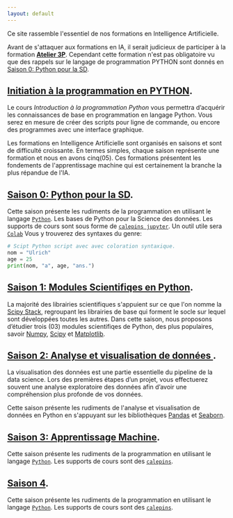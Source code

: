 ```yaml
---
layout: default
---
```




Ce site rassemble l'essentiel de nos formations en Intelligence Artificielle. 

Avant de s'attaquer aux formations en IA, il serait judicieux de participer à la formation [**Atelier 3P**](https://ai-technipreneurs.github.io/site-officiel-atelier-3-P/).
Cependant cette formation n'est pas obligatoire vu que des rappels sur le langage de programmation PYTHON sont donnés en [Saison 0: Python pour la SD](./saison-0.html).

## [Initiation à la programmation en PYTHON](./programmation-en-python.html).
Le cours _Introduction à la programmation Python_ vous permettra d’acquérir les connaissances de base en programmation en langage Python. Vous serez en mesure de créer des scripts pour ligne de commande, ou encore des programmes avec une interface graphique.


Les formations en Intelligence Artificielle sont organisés en saisons et sont de difficulté croissante. En termes simples, chaque saison représente une formation et nous en avons cinq(05). Ces formations présentent les fondements de l'apprentissage machine qui est certainement la branche la plus répandue de l'IA.


## [Saison 0: Python pour la SD](./saison-0.html).
Cette saison présente les rudiments de la programmation en utilisant le langage [`Python`](https://www.python.org/). Les bases de Python pour la Science des données. Les supports de cours sont sous forme de
[`calepins jupyter`](https://jupyter.org/). Un outil utile sera [`Colab`](https://colab.research.google.com/notebooks/welcome.ipynb?hl=fr)
Vous y trouverez des syntaxes du genre:

```python
# Scipt Python script avec avec coloration syntaxique.
nom = "Ulrich"
age = 25
print(nom, "a", age, "ans.")
```


## [Saison 1: Modules Scientifiqes en Python](./saison-1.html).
La majorité des librairies scientifiques s'appuient sur ce que l'on nomme la [Scipy Stack](https://www.scipy.org/stackspec.html), regroupant les librairies de base qui forment le socle sur lequel sont développées toutes les autres. Dans cette saison, nous proposons d’étudier trois (03) modules scientifiqes de Python, des plus populaires, savoir [Numpy](http://www.numpy.org/), [Scipy](http://docs.scipy.org/doc/scipy/reference/) et [Matplotlib](http://matplotlib.org/).



## [Saison 2: Analyse et visualisation de données  ](./saison-2.html).
La visualisation des données est une partie essentielle du pipeline de la data science. Lors des premières étapes d’un projet, vous effectuerez souvent une analyse exploratoire des données afin d’avoir une compréhension plus profonde de vos données.

Cette saison présente les rudiments de l'analyse et visualisation de données en Python en s'appuyant sur les bibliothèques [Pandas](http://pandas.pydata.org/) et [Seaborn](https://seaborn.pydata.org/).



## [Saison 3: Apprentissage Machine](./saison-3.html).
Cette saison présente les rudiments de la programmation en utilisant le langage [`Python`](./another-page.html). Les supports de cours sont des
[`calepins`](./another-page.html).

## [Saison 4](./saison-4.html).
Cette saison présente les rudiments de la programmation en utilisant le langage [`Python`](./another-page.html). Les supports de cours sont des
[`calepins`](./another-page.html).



